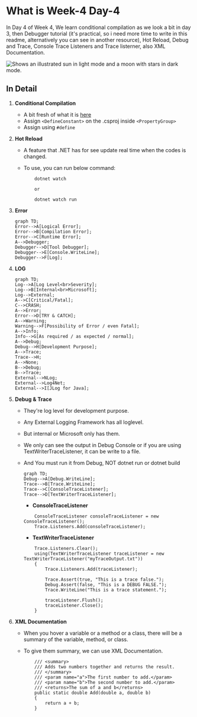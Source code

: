 # What is Week-4 Day-4
In Day 4 of Week 4, We learn conditional compilation as we look a bit in day 3, then Debugger tutorial (it's practical, so i need more time to write in this readme, alternatively you can see in another resource), Hot Reload, Debug and Trace, Console Trace Listeners and Trace listerner, also XML Documentation.

<picture>
  <source media="(prefers-color-scheme: dark)" srcset="https://user-images.githubusercontent.com/25423296/163456776-7f95b81a-f1ed-45f7-b7ab-8fa810d529fa.png">
  <source media="(prefers-color-scheme: light)" srcset="https://user-images.githubusercontent.com/25423296/163456779-a8556205-d0a5-45e2-ac17-42d089e3c3f8.png">
  <img alt="Shows an illustrated sun in light mode and a moon with stars in dark mode." src="https://user-images.githubusercontent.com/25423296/163456779-a8556205-d0a5-45e2-ac17-42d089e3c3f8.png">
</picture>

## In Detail
1. **Conditional Compilation**
    * A bit fresh of what it is [here](https://github.com/ARidwanW/Bootcamp-SE-FMLX/tree/main/Week-4/Day-3#:~:text=In%20Detail-,Conditional%20Compilation,-it%27s%20define%20what)
    * Assign `<DefineConstant>` on the .csproj inside `<PropertyGroup>`
    * Assign using `#define`

2. **Hot Reload**
    * A feature that .NET has for see update real time when the codes is changed. 
    * To use, you can run below command:

        ```
            dotnet watch

            or

            dotnet watch run
        ```
    
3. **Error**

    ```mermaid
    graph TD;
    Error-->A[Logical Error];
    Error-->B[Compilation Error];
    Error-->C[Runtime Error];
    A-->Debugger;
    Debugger-->D[Tool Debugger];
    Debugger-->E[Console.WriteLine];
    Debugger-->F[Log];
    ```

4. **LOG**

    ```mermaid
    graph TD;
    Log-->A[Log Level<br>Severity];
    Log-->B[Internal<br>Microsoft];
    Log-->External;
    A-->C[Critical/Fatal];
    C-->CRASH;
    A-->Error;
    Error-->D[TRY & CATCH];
    A-->Warning;
    Warning-->F[Possibility of Error / even Fatal];
    A-->Info;
    Info-->G[As required / as expected / normal];
    A-->Debug;
    Debug-->H[Development Purpose];
    A-->Trace;
    Trace-->H;
    A-->None;
    B-->Debug;
    B-->Trace;
    External-->NLog;
    External-->Log4Net;
    External-->I[JLog for Java];
    ```

5. **Debug & Trace**
    * They're log level for development purpose.
    * Any External Logging Framework has all loglevel.
    * But internal or Microsoft only has them.
    * We only can see the output in Debug Console or if you are using TextWriterTraceListener, it can be write to a file.
    * And You must run it from Debug, NOT dotnet run or dotnet build

        ```mermaid
        graph TD;
        Debug-->A[Debug.WriteLine];
        Trace-->B[Trace.WriteLine];
        Trace-->C[ConsoleTraceListener];
        Trace-->D[TextWriterTraceListener];
        ```

        * **ConsoleTraceListener**

        ```
            ConsoleTraceListener consoleTraceListener = new ConsoleTraceListener();
            Trace.Listeners.Add(consoleTraceListener);
        ```

        * **TextWriterTraceListener**

        ```
            Trace.Listeners.Clear();
			using(TextWriterTraceListener traceListener = new TextWriterTraceListener("myTraceOutput.txt")) 
			{
				Trace.Listeners.Add(traceListener);
			
				Trace.Assert(true, "This is a trace false.");
				Debug.Assert(false, "This is a DEBUG FALSE.");
				Trace.WriteLine("This is a trace statement.");
			
				traceListener.Flush();
				traceListener.Close();
			}
        ```

6. **XML Documentation**
    * When you hover a variable or a method or a class, there will be a summary of the variable, method, or class.
    * To give them summary, we can use XML Documentation.

        ```
            /// <summary>
            /// Adds two numbers together and returns the result.
            /// </summary>
            /// <param name="a">The first number to add.</param>
            /// <param name="b">The second number to add.</param>
            /// <returns>The sum of a and b</returns>
            public static double Add(double a, double b)
            {
                return a + b;
            }
        ```

